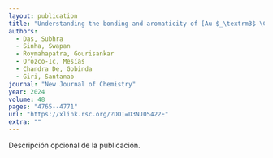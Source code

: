 ```yaml
---
layout: publication
title: "Understanding the bonding and aromaticity of [Au $_\textrm3$ \C $_\textrm4$ H $_\textrm4$ (X) $_\textrm4$ E\ $_\textrm3$ ] $^\textrm−$ (X = CF $_\textrm3$ , CN, BO; E = Si, Ge): trinuclear gold superhalogens"
authors:
  - Das, Subhra
  - Sinha, Swapan
  - Roymahapatra, Gourisankar
  - Orozco-Ic, Mesías
  - Chandra De, Gobinda
  - Giri, Santanab
journal: "New Journal of Chemistry"
year: 2024
volume: 48
pages: "4765--4771"
url: "https://xlink.rsc.org/?DOI=D3NJ05422E"
extra: ""
---
```


Descripción opcional de la publicación.
